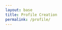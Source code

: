 ```yaml
---
layout: base
title: Profile Creation
permalink: /profile/
---
```


<!DOCTYPE html>
<html lang="en">
<head>
    <meta charset="UTF-8">
    <meta name="viewport" content="width=device-width, initial-scale=1.0">
    <style>
        /* Add some styling to the navbar */
        #navbar {
            background-color: #333;
            color: white;
            padding: 10px;
            text-align: center;
        }

        #profileAscii {
            font-family: monospace;
            white-space: pre;
            margin-top: 10px;
        }
    </style>
    <title>Exercise Profiles</title>
</head>
<body>

    <div id="navbar">
        <h2>Exercise Profiles</h2>
        <label for="profileSelect">Select Profile:</label>
        <select id="profileSelect" onchange="updateProfile()">
            <option value="profile1">Profile 1</option>
            <option value="profile2">Profile 2</option>
            <option value="profile3">Profile 3</option>
            <option value="profile4">Profile 4</option>
            <option value="profile5">Profile 5</option>
        </select>
        <div id="profileAscii"></div>
    </div>

    <script>
        function updateProfile() {
            // Get the selected profile value
            var selectedProfile = document.getElementById("profileSelect").value;

            // Get the element to display ASCII art
            var profileAscii = document.getElementById("profileAscii");

            // Set the ASCII art based on the selected profile
            switch (selectedProfile) {
                case "profile1":
                    profileAscii.textContent = getProfile1Ascii();
                    break;
                case "profile2":
                    profileAscii.textContent = getProfile2Ascii();
                    break;
                case "profile3":
                    profileAscii.textContent = getProfile3Ascii();
                    break;
                case "profile4":
                    profileAscii.textContent = getProfile4Ascii();
                    break;
                case "profile5":
                    profileAscii.textContent = getProfile5Ascii();
                    break;
                default:
                    profileAscii.textContent = ""; // Set a default ASCII art or leave it empty
            }
        }

        // ASCII art functions
        function getProfile1Ascii() {
            return `
            ________
            |      |
            |      O
            |     /|\\
            |     / \\
            |_________
            `;
        }

        function getProfile2Ascii() {
            return `
            \\    O
             \\   |\\
              \\  / \\
               \\/___\\
            `;
        }

        function getProfile3Ascii() {
            return `
            __
            ( o>
            /)__)
            - \\ \\
               / /
            `;
        }

        function getProfile4Ascii() {
            return `
            +----+
            |o o |
            | \\  |
            |  | |  
            +-----+
            `;
        }

        function getProfile5Ascii() {
            return `
            \\_o< 
            | \\ 
            <_/ 
            `;
        }

        // Initial update when the page loads
        updateProfile();
    </script>

</body>
</html>
